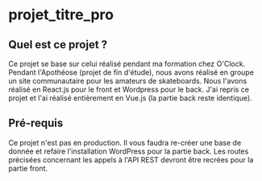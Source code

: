 # projet_titre_pro

## Quel est ce projet ?

Ce projet se base sur celui réalisé pendant ma formation chez O'Clock. Pendant l'Apothéose (projet de fin d'étude), nous avons réalisé en groupe un site communautaire pour les amateurs de skateboards. Nous l'avons réalisé en React.js pour le front et Wordpress pour le back.
J'ai repris ce projet et l'ai réalisé entièrement en Vue.js (la partie back reste identique).

## Pré-requis 

Ce projet n'est pas en production. Il vous faudra re-créer une base de donnée et refaire l'installation WordPress pour la partie back. Les routes précisées concernant les appels à l'API REST devront être recrées pour la partie front. 
